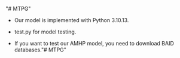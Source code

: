 "# MTPG" 

* Our model is implemented with Python 3.10.13.

* test.py for model testing.


* If you want to test our AMHP model, you need to download BAID databases."# MTPG" 
